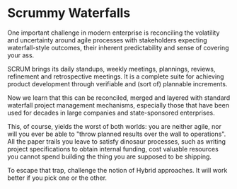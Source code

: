 Scrummy Waterfalls
==================

One important challenge in modern enterprise is reconciling the volatility and
uncertainty around agile processes with stakeholders expecting waterfall-style
outcomes, their inherent predictability and sense of covering your ass.

SCRUM brings its daily standups, weekly meetings, plannings, reviews,
refinement and retrospective meetings. It is a complete suite for achieving
product development through verifiable and (sort of) plannable increments.

Now we learn that this can be reconciled, merged and layered with standard
waterfall project management mechanisms, especially those that have been used
for decades in large companies and state-sponsored enterprises.

This, of course, yields the worst of both worlds: you are neither agile, nor
will you ever be able to "throw planned results over the wall to operations".
All the paper trails you leave to satisfy dinosaur processes, such as writing
project specifications to obtain internal funding, cost valuable resources you
cannot spend building the thing you are supposed to be shipping. 

To escape that trap, challenge the notion of Hybrid approaches. It will work
better if you pick one or the other.
